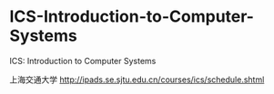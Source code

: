 # ICS-Introduction-to-Computer-Systems
ICS: Introduction to Computer Systems

上海交通大学
http://ipads.se.sjtu.edu.cn/courses/ics/schedule.shtml
